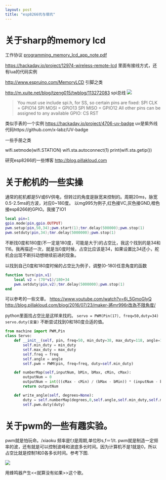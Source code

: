 ```yaml
---
layout: post
title: "esp8266坑与填坑"
---
```


# 关于sharp的memory lcd
工作协议
[programming_memory_lcd_app_note.pdf](https://github.com/shownb/shownb.github.com/files/908256/programming_memory_lcd_app_note.pdf)

https://hackaday.io/project/12974-wireless-remote-lcd 里面有接线方式，还有lua的代码实例

http://www.espruino.com/MemoryLCD 引脚之类

http://m.xuite.net/blog/tzeng015/twblog/113272083 spi总线
![](http://esp8266.github.io/Arduino/versions/2.0.0/doc/esp12.png)

> You must use include spi.h, for SS, so certain pins are fixed:
>SPI CLK = GPIO14
>SPI MOSI = GPIO13
>SPI MISO = GPIO12
>All other pins can be assigned to any available GPIO:
>CS
>RST


类似手表的一个实例 https://hackaday.io/project/4706-uv-badge uv是紫外线
代码https://github.com/x-labz/UV-badge


一些手册之类

wifi.setmode(wifi.STATION)
wifi.sta.autoconnect(1)
print(wifi.sta.getip())

研究esp8266的一些博客
http://blog.pillakloud.com

# 关于舵机的一些实操
通常的舵机都是5V或6V供电，但转过的角度是脉宽来控制的。周期20ms，脉宽0.5-2.5ms的方波，对应0~180度。
以mg995为例子,红色接VC,灰色接GND,橙色接esp8266的GPIO。我接了IO1
```lua
local pin=1
gpio.mode(pin,gpio.OUTPUT)
pwm.setup(pin,50,34);pwm.start(1);tmr.delay(500000);pwm.stop(1)
pwm.setduty(pin,34);tmr.delay(5000000);pwm.stop(1)
```
不断找0度和180度(不一定是180度，可能是大于)的占空比，我这个找到的是34和116。我再描述一次，就是当0度时候，占空比应该是34，如果设置比34还小，舵机会出现不断抖动想继续前进的现象。

以找到自己0度和180度时候的占空比为例子，调整(0-180)任意角度的函数
```lua
function turn(pin,v1)
	local v2 = (70*v1)/180+34
	pwm.setduty(pin,v2);tmr.delay(5000000);pwm.stop(1)
end
```

可以参考的一些文章。
https://www.youtube.com/watch?v=6j_5GmoGlyQ
http://blog.pillakloud.com/blog/2016/07/23/maker-將mr996r改為不限角度/

python里面找占空比是这样来找的。
`servo = PWM(Pin(17), freq=50,duty=34)`
`servo.duty(变量)`
不断尝试找到0和180度合适的值。

```python
from machine import PWM,Pin
class Servo:
    def __init__(self, pin, freq=50, min_duty=38, max_duty=118, angle=180):
        self.min_duty = min_duty
        self.max_duty = max_duty
        self.freq = freq
        self.angle = angle
        self.pwm = PWM(pin, freq=freq, duty=self.min_duty)

    def numberMap(self,inputNum, bMin, bMax, cMin, cMax):
        outputNum = 0
        outputNum = int(((cMax - cMin) / (bMax - bMin)) * (inputNum - bMin)) + cMin
        return outputNum

    def write_angle(self, degrees=None):
        duty = self.numberMap(degrees,0,self.angle,self.min_duty,self.max_duty)
        self.pwm.duty(duty)
```

# 关于pwm的一些有趣实验。
pwm就是怕玩命。/xiaoku
频率是f,t是周期,单位秒s,f＝1/t.
pwm就是制造一定频率的波，还有就是可以控制波峰和波底多长时间。因为计算机不是1就是0，所以占空比就是控制1和0各多长时间。参考下图.

![](http://www.diy-robots.com/wp-content/uploads/2011/03/pwm1.gif)

用蜂鸣器产生<<就算没有如果>>这个歌。
